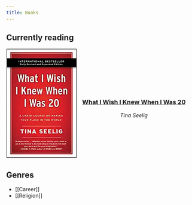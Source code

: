 ```yaml
---
title: Books
---
```


## Currently reading
<div class="container" style="display: flex; align-items: center;">
  <div> 
    <a href="https://www.amazon.com/What-Wish-Knew-When-Was/dp/0061735191" target="_blank">
        <img src="/_assets/images/books/tina-seelig-i-wish.webp" 
             alt="What I Wish I Knew When I Was 20 book cover"/>
    </a> 
  </div>
  <div style="margin-left: 1em; text-align: center">
    <span>
        <h3>
            <a href="/what-i-wish-i-knew-when-i-was-20">What I Wish I Knew When I Was 20</a>
        </h3>
        <span><i>Tina Seelig</i></span> 
    </span>
  </div>
</div>

## Genres
- [[Career]]
- [[Religion]]